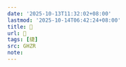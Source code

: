 ```yaml
---
date: '2025-10-13T11:32:02+08:00'
lastmod: '2025-10-14T06:42:24+08:00'
title: 󰫡
url: 󰫡
tags: [緁]
src: GHZR
note:
---
```

